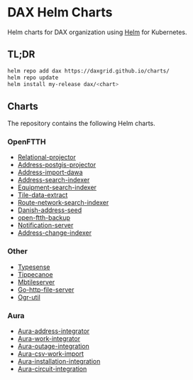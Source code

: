 # DAX Helm Charts

Helm charts for DAX organization using [Helm](https://github.com/helm/helm) for Kubernetes.

## TL;DR

```bash
helm repo add dax https://daxgrid.github.io/charts/
helm repo update
helm install my-release dax/<chart>
```

## Charts

The repository contains the following Helm charts.

### OpenFTTH

* [Relational-projector](https://github.com/DAXGRID/dax-charts/tree/master/dax/relational-projector)
* [Address-postgis-projector](https://github.com/DAXGRID/dax-charts/tree/master/dax/Address-postgis-projector)
* [Address-import-dawa](https://github.com/DAXGRID/dax-charts/tree/master/dax/address-import-dawa)
* [Address-search-indexer](https://github.com/DAXGRID/dax-charts/tree/master/dax/address-search-indexer)
* [Equipment-search-indexer](https://github.com/DAXGRID/dax-charts/tree/master/dax/equipment-search-indexer)
* [Tile-data-extract](https://github.com/DAXGRID/dax-charts/tree/master/dax/tile-data-extract)
* [Route-network-search-indexer](https://github.com/DAXGRID/dax-charts/tree/master/dax/route-network-search-indexer)
* [Danish-address-seed](https://github.com/DAXGRID/dax-charts/tree/master/dax/danish-address-seed)
* [open-ftth-backup](https://github.com/DAXGRID/dax-charts/tree/master/dax/open-ftth-backup)
* [Notification-server](https://github.com/DAXGRID/dax-charts/tree/master/dax/notification-server)
* [Address-change-indexer](https://github.com/DAXGRID/dax-charts/tree/master/dax/address-change-indexer)

### Other

* [Typesense](https://github.com/DAXGRID/dax-charts/tree/master/dax/typesense)
* [Tippecanoe](https://github.com/DAXGRID/dax-charts/tree/master/dax/tippecanoe)
* [Mbtileserver](https://github.com/DAXGRID/dax-charts/tree/master/dax/mbtileserver)
* [Go-http-file-server](https://github.com/DAXGRID/dax-charts/tree/master/dax/go-http-file-server)
* [Ogr-util](https://github.com/DAXGRID/dax-charts/tree/master/dax/ogr-util)

### Aura

* [Aura-address-integrator](https://github.com/DAXGRID/dax-charts/tree/master/dax/aura-address-integrator)
* [Aura-work-integrator](https://github.com/DAXGRID/dax-charts/tree/master/dax/aura-work-integrator)
* [Aura-outage-integration](https://github.com/DAXGRID/dax-charts/tree/master/dax/aura-outage-integration)
* [Aura-csv-work-import](https://github.com/DAXGRID/dax-charts/tree/master/dax/aura-csv-work-import)
* [Aura-installation-integration](https://github.com/DAXGRID/dax-charts/tree/master/dax/aura-installation-integration)
* [Aura-circuit-integration](https://github.com/DAXGRID/dax-charts/tree/master/dax/aura-circuit-integration)
